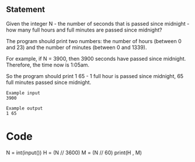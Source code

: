 ## Statement
Given the integer N - the number of seconds that is passed since midnight - how many full hours and full minutes are passed since midnight?

The program should print two numbers: the number of hours (between 0 and 23) and the number of minutes (between 0 and 1339).

For example, if N = 3900, then 3900 seconds have passed since midnight. 
Therefore, the time now is 1:05am. 

So the program should print 1 65 - 1 full hour is passed since midnight, 65 full minutes passed since midnight.  

```
Example input
3900

Example output
1 65
```

# Code

N = int(input())
H = (N // 3600)
M = (N // 60)
print(H , M)
